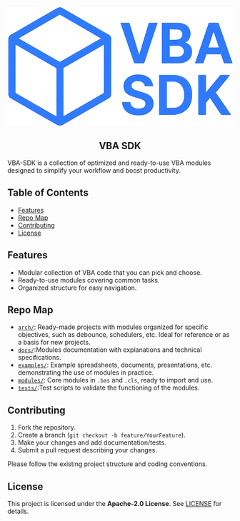 <div align="center">
  <img src="/brandlogo.png" />
  
  ## VBA SDK
</div>

VBA-SDK is a collection of optimized and ready-to-use VBA modules designed to simplify your workflow and boost productivity.

## Table of Contents

* [Features](#features)
* [Repo Map](#repo-map)
* [Contributing](#contributing)
* [License](#license)

## Features

* Modular collection of VBA code that you can pick and choose.
* Ready-to-use modules covering common tasks.
* Organized structure for easy navigation.

## Repo Map

* [`arch/`](https://github.com/bedrockfrontiers/vba-sdk/tree/main/arch): Ready-made projects with modules organized for specific objectives, such as debounce, schedulers, etc. Ideal for reference or as a basis for new projects.
* [`docs/`](https://github.com/bedrockfrontiers/vba-sdk/tree/main/docs):Modules documentation with explanations and technical specifications.
* [`examples/`](https://github.com/bedrockfrontiers/vba-sdk/tree/main/examples): Example spreadsheets, documents, presentations, etc. demonstrating the use of modules in practice.
* [`modules/`](https://github.com/bedrockfrontiers/vba-sdk/tree/main/modules): Core modules in `.bas` and `.cls`, ready to import and use.
* [`tests/`](https://github.com/bedrockfrontiers/vba-sdk/tree/main/tests):Test scripts to validate the functioning of the modules.

## Contributing

1. Fork the repository.
2. Create a branch (`git checkout -b feature/YourFeature`).
3. Make your changes and add documentation/tests.
4. Submit a pull request describing your changes.

Please follow the existing project structure and coding conventions.

## License

This project is licensed under the **Apache-2.0 License**. See [LICENSE](https://github.com/bedrockfrontiers/vba-sdk/blob/main/LICENSE) for details.

